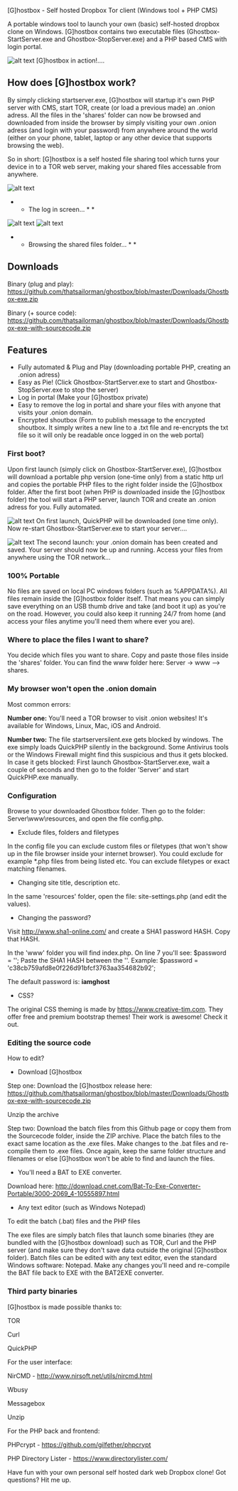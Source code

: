 [G]hostbox - Self hosted Dropbox Tor client (Windows tool + PHP CMS)

A portable windows tool to launch your own (basic) self-hosted dropbox clone on Windows. [G]hostbox contains two executable files (Ghostbox-StartServer.exe and Ghostbox-StopServer.exe) and a PHP based CMS with login portal.

![alt text](https://github.com/thatsailorman/ghostbox/blob/master/Screenshots/ghostbox-cms-2.JPG?raw=true)
[G]hostbox in action!....


## How does [G]hostbox work? ##
By simply clicking startserver.exe, [G]hostbox will startup it's own PHP server with CMS, start TOR, create (or load a previous made) an .onion adress.
All the files in the 'shares' folder can now be browsed and downloaded from inside the browser by simply visiting your own .onion adress (and login with your password) from anywhere around the world (either on your phone, tablet, laptop or any other device that supports browsing the web).  

So in short: [G]hostbox is a self hosted file sharing tool which turns your device in to a TOR web server, making your shared files accessable from anywhere.

![alt text](https://github.com/thatsailorman/ghostbox/blob/master/Screenshots/ghostbox-cms-1.JPG?raw=true)

* * The log in screen... * *

![alt text](https://github.com/thatsailorman/ghostbox/blob/master/Screenshots/ghostbox-cms-3.JPG?raw=true)
![alt text](https://github.com/thatsailorman/ghostbox/blob/master/Screenshots/ghostbox-cms-4.JPG?raw=true)

* * Browsing the shared files folder... * *


## Downloads ##
Binary (plug and play): https://github.com/thatsailorman/ghostbox/blob/master/Downloads/Ghostbox-exe.zip

Binary (+ source code): https://github.com/thatsailorman/ghostbox/blob/master/Downloads/Ghostbox-exe-with-sourcecode.zip



## Features ##
- Fully automated & Plug and Play (downloading portable PHP, creating an .onion adress)
- Easy as Pie! (Click Ghostbox-StartServer.exe to start and Ghostbox-StopServer.exe to stop the server)
- Log in portal (Make your [G]hostbox private)
- Easy to remove the log in portal and share your files with anyone that visits your .onion domain.
- Encrypted shoutbox (Form to publish message to the encrypted shoutbox. It simply writes a new line to a .txt file and re-encrypts the txt file so it will only be readable once logged in on the web portal)


### First boot? ###
Upon first launch (simply click on Ghostbox-StartServer.exe), [G]hostbox will download a portable php version (one-time only) from a static http url and copies the portable PHP files to the right folder inside the [G]hostbox folder. After the first boot (when PHP is downloaded inside the [G]hostbox folder) the tool will start a PHP server, launch TOR and create an .onion adress for you. Fully automated.

![alt text](https://github.com/thatsailorman/ghostbox/blob/master/Screenshots/install2-ghostbox.JPG)
On first launch, QuickPHP will be downloaded (one time only). Now re-start Ghostbox-StartServer.exe to start your server....


![alt text](https://github.com/thatsailorman/ghostbox/blob/master/Screenshots/install3-ghostbox.JPG)
The second launch: your .onion domain has been created and saved. Your server should now be up and running. Access your files from anywhere using the TOR network...



### 100% Portable ###
No files are saved on local PC windows folders (such as %APPDATA%). All files remain inside the [G]hostbox folder itself. That means you can simply save everything on an USB thumb drive and take (and boot it up) as you're on the road. However, you could also keep it running 24/7 from home (and access your files anytime you'll need them where ever you are).

### Where to place the files I want to share? ###
You decide which files you want to share. Copy and paste those files inside the 'shares' folder.
You can find the www folder here: Server -> www --> shares.

### My browser won't open the .onion domain ###
Most common errors:

**Number one:** 
You'll need a TOR browser to visit .onion websites!
It's available for Windows, Linux, Mac, iOS and Android.

**Number two:**
The file startserversilent.exe gets blocked by windows.
The exe simply loads QuickPHP silently in the background. Some Antivirus tools or the Windows Firewall might find this suspicious and thus it gets blocked.
In case it gets blocked: First launch Ghostbox-StartServer.exe, wait a couple of seconds and then go to the folder 'Server' and start QuickPHP.exe manually.



### Configuration ###
Browse to your downloaded Ghostbox folder.
Then go to the folder: Server\www\resources, and open the file config.php.

- Exclude files, folders and filetypes

In the config file you can exclude custom files or filetypes (that won't show up in the file browser inside your internet browser). You could exclude for example *.php files from being listed etc.
You can exclude filetypes or exact matching filenames.

- Changing site title, description etc.

In the same 'resources' folder, open the file: site-settings.php (and edit the values).

- Changing the password?

Visit http://www.sha1-online.com/ and create a SHA1 password HASH. Copy that HASH.

In the 'www' folder you will find index.php.
On line 7 you'll see: $password = '';
Paste the SHA1 HASH between the ''. 
Example:  $password = 'c38cb759afd8e0f226d91bfcf3763aa354682b92';

The default password is: **iamghost**

- CSS?

The original CSS theming is made by https://www.creative-tim.com.
They offer free and premium bootstrap themes! Their work is awesome! Check it out.



### Editing the source code ###
How to edit?

- Download [G]hostbox

Step one:
Download the [G]hostbox release here: https://github.com/thatsailorman/ghostbox/blob/master/Downloads/Ghostbox-exe-with-sourcecode.zip

Unzip the archive

Step two:
Download the batch files from this Github page or copy them from the Sourcecode folder, inside the ZIP archive.
Place the batch files to the exact same location as the .exe files.
Make changes to the .bat files and re-compile them to .exe files.
Once again, keep the same folder structure and filenames or else [G]hostbox won't be able to find and launch the files.


- You'll need a BAT to EXE converter.

Download here: http://download.cnet.com/Bat-To-Exe-Converter-Portable/3000-2069_4-10555897.html

- Any text editor (such as Windows Notepad)

To edit the batch (.bat) files and the PHP files

The exe files are simply batch files that launch some binaries (they are bundled with the [G]hostbox download) such as TOR, Curl and the PHP server (and make sure they don't save data outside the original [G]hostbox folder).
Batch files can be edited with any text editor, even the standard Windows software: Notepad. Make any changes you'll need and re-compile the BAT file back to EXE with the BAT2EXE converter.


### Third party binaries ###
[G]hostbox is made possible thanks to:

TOR

Curl

QuickPHP


For the user interface:

NirCMD - http://www.nirsoft.net/utils/nircmd.html

Wbusy

Messagebox

Unzip


For the PHP back and frontend:

PHPcrypt - https://github.com/gilfether/phpcrypt

PHP Directory Lister - https://www.directorylister.com/



Have fun with your own personal self hosted dark web Dropbox clone!
Got questions? Hit me up.
